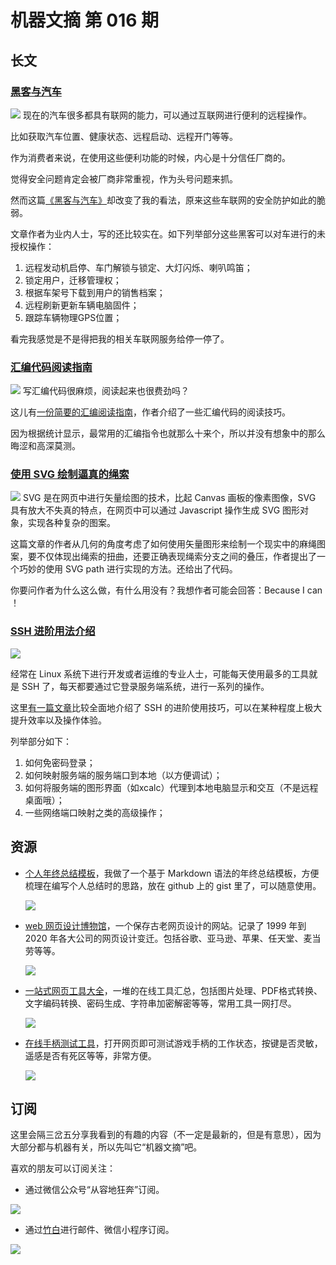 # 机器文摘 第 016 期

## 长文
### [黑客与汽车](https://samcurry.net/web-hackers-vs-the-auto-industry/)
![](2023-01-10-13-16-50.png)
现在的汽车很多都具有联网的能力，可以通过互联网进行便利的远程操作。

比如获取汽车位置、健康状态、远程启动、远程开门等等。

作为消费者来说，在使用这些便利功能的时候，内心是十分信任厂商的。

觉得安全问题肯定会被厂商非常重视，作为头号问题来抓。

然而这篇[《黑客与汽车》](https://samcurry.net/web-hackers-vs-the-auto-industry/)却改变了我的看法，原来这些车联网的安全防护如此的脆弱。

文章作者为业内人士，写的还比较实在。如下列举部分这些黑客可以对车进行的未授权操作：
1. 远程发动机启停、车门解锁与锁定、大灯闪烁、喇叭鸣笛；
2. 锁定用户，迁移管理权；
3. 根据车架号下载到用户的销售档案；
4. 远程刷新更新车辆电脑固件；
5. 跟踪车辆物理GPS位置；

看完我感觉是不是得把我的相关车联网服务给停一停了。

### [汇编代码阅读指南](https://www.timdbg.com/posts/fakers-guide-to-assembly/)
![](2023-01-10-13-30-23.png)
写汇编代码很麻烦，阅读起来也很费劲吗？

这儿有[一份简要的汇编阅读指南](https://www.timdbg.com/posts/fakers-guide-to-assembly/)，作者介绍了一些汇编代码的阅读技巧。

因为根据统计显示，最常用的汇编指令也就那么十来个，所以并没有想象中的那么晦涩和高深莫测。

### [使用 SVG 绘制逼真的绳索](https://muffinman.io/blog/draw-svg-rope-using-javascript/)
![](2023-01-10-13-38-11.png)
SVG 是在网页中进行矢量绘图的技术，比起 Canvas 画板的像素图像，SVG 具有放大不失真的特点，在网页中可以通过 Javascript 操作生成 SVG 图形对象，实现各种复杂的图案。

这篇文章的作者从几何的角度考虑了如何使用矢量图形来绘制一个现实中的麻绳图案，要不仅体现出绳索的扭曲，还要正确表现绳索分支之间的叠压，作者提出了一个巧妙的使用 SVG path 进行实现的方法。还给出了代码。

你要问作者为什么这么做，有什么用没有？我想作者可能会回答：Because I can ！

### [SSH 进阶用法介绍](https://plantegg.github.io/2019/06/02/%E5%8F%B2%E4%B8%8A%E6%9C%80%E5%85%A8_SSH_%E6%9A%97%E9%BB%91%E6%8A%80%E5%B7%A7%E8%AF%A6%E8%A7%A3--%E6%94%B6%E8%97%8F%E4%BF%9D%E5%B9%B3%E5%AE%89/)
![](2023-01-10-13-55-02.png)

经常在 Linux 系统下进行开发或者运维的专业人士，可能每天使用最多的工具就是 SSH 了，每天都要通过它登录服务端系统，进行一系列的操作。

这里[有一篇文章](https://plantegg.github.io/2019/06/02/%E5%8F%B2%E4%B8%8A%E6%9C%80%E5%85%A8_SSH_%E6%9A%97%E9%BB%91%E6%8A%80%E5%B7%A7%E8%AF%A6%E8%A7%A3--%E6%94%B6%E8%97%8F%E4%BF%9D%E5%B9%B3%E5%AE%89/)比较全面地介绍了 SSH 的进阶使用技巧，可以在某种程度上极大提升效率以及操作体验。

列举部分如下：
1. 如何免密码登录；
2. 如何映射服务端的服务端口到本地（以方便调试）；
3. 如何将服务端的图形界面（如xcalc）代理到本地电脑显示和交互（不是远程桌面哦）；
4. 一些网络端口映射之类的高级操作；

## 资源
- [个人年终总结模板](https://gist.github.com/sbabybird/c340dee0fbec2e1dfe4a1c49d311cf4b)，我做了一个基于 Markdown 语法的年终总结模板，方便梳理在编写个人总结时的思路，放在 github 上的 gist 里了，可以随意使用。
  
  ![](2023-01-10-13-57-40.png)

- [web 网页设计博物馆](https://www.webdesignmuseum.org/)，一个保存古老网页设计的网站。记录了 1999 年到 2020 年各大公司的网页设计变迁。包括谷歌、亚马逊、苹果、任天堂、麦当劳等等。
  
  ![](2023-01-10-14-01-04.png)

- [一站式网页工具大全](https://allinone.tools/)，一堆的在线工具汇总，包括图片处理、PDF格式转换、文字编码转换、密码生成、字符串加密解密等等，常用工具一网打尽。
  
  ![](2023-01-10-14-05-09.png)

- [在线手柄测试工具](https://gamepad-tester.com/)，打开网页即可测试游戏手柄的工作状态，按键是否灵敏，遥感是否有死区等等，非常方便。
  
  ![](2023-01-10-14-11-28.png)

## 订阅
这里会隔三岔五分享我看到的有趣的内容（不一定是最新的，但是有意思），因为大部分都与机器有关，所以先叫它“机器文摘”吧。

喜欢的朋友可以订阅关注：

- 通过微信公众号“从容地狂奔”订阅。

![](../weixin.jpg)

- 通过[竹白](https://zhubai.love/)进行邮件、微信小程序订阅。

![](../zhubai.jpg)